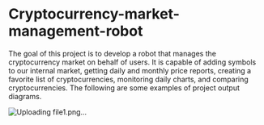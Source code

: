 # Cryptocurrency-market-management-robot
The goal of this project is to develop a robot that manages the cryptocurrency market on behalf of users. It is capable of adding symbols to our internal market, getting daily and monthly price reports, creating a favorite list of cryptocurrencies, monitoring daily charts, and comparing cryptocurrencies.
The following are some examples of project output diagrams.


![Uploading file1.png…]()
